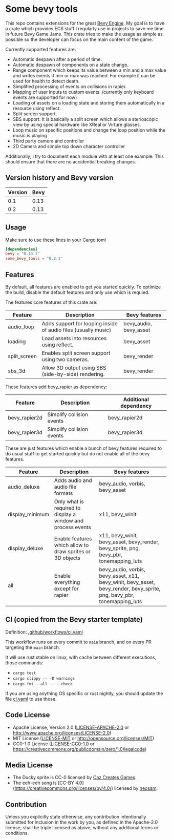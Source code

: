 # Some bevy tools

This repo contains extensions for the great [Bevy Engine](https://bevyengine.org/). My goal is to have a crate which
provides ECS stuff I regularly use in projects to save me time in future Bevy Game Jams.  This crate tries to
make the usage as simple as possible so the developer can focus on the main content of the game.

Currently supported features are:

* Automatic despawn after a period of time.
* Automatic despawn of components on a state change.
* Range component which keeps its value between a min and a max value and writes events
  if min or max was reached.  For example it can be used for health to detect death.
* Simplified processing of events on collisions in rapier.
* Mapping of user inputs to custom events. (currently only keyboard events are supported for now)
* Loading of assets on a loading state and storing them automatically in a resource using reflect.
* Split screen support.
* SBS support. It is basically a split screen which allows a sterioscopic view by using special
  hardware like XReal or Virture glasses.
* Loop music on specific positions and change the loop position while the music is playing
* Third party camera and controller
* 2D Camera and simple top down character controller

Additionally, I try to document each module with at least one example. This should ensure that
there are no accidential breaking changes.

## Version history and Bevy version
| Version | Bevy |
| ------- | ---- |
| 0.1     | 0.13 |
| 0.2     | 0.13 |

## Usage
Make sure to use these lines in your Cargo.toml
```toml
[dependencies]
bevy = "0.13.1"
some_bevy_tools = "0.2.1"
```

## Features
By default, all features are enabled to get you started quickly.  To optimize the build, disable
the default features and only use which is requied.

The features core features of this crate are:

| Feature      | Description                                                    | Bevy features          |
| ------------ | -------------------------------------------------------------- | ---------------------- |
| audio_loop   | Adds support for looping inside of audio files (usually music) | bevy_audio, bevy_asset |
| loading      | Load assets into resources using reflect.                      | bevy_asset             |
| split_screen | Enables split screen support using two cameras.                | bevy_render            |
| sbs_3d       | Allow 3D output using SBS (side-by-side) rendering.            | bevy_render            |

These features add bevy_rapier as dependency:

| Feature       | Description                                                   | Additional dependency |
| ------------- | ------------------------------------------------------------- | --------------------- |
| bevy_rapier2d | Simplify collision events                                     | bevy_rapier2d         |
| bevy_rapier3d | Simplify collision events                                     | bevy_rapier3d         |

These are just features which enable a bunch of bevy features required to do usual stuff to get started quickly
but do not enable all of the bevy features.

| Feature         | Description                                                  | Bevy features                                                                                                          |
| --------------- | ------------------------------------------------------------ | ---------------------------------------------------------------------------------------------------------------------- |
| audio_deluxe    | Adds audio and audio file formats                            | bevy_audio, vorbis, bevy_asset                                                                                         |
| display_minimum | Only what is required to display a window and process events | x11, bevy_winit                                                                                                        |
| display_deluxe  | Enable features which allow to draw sprites or 3D objects    | x11, bevy_winit, bevy_asset, bevy_render, bevy_sprite, png, bevy_pbr, tonemapping_luts                                 |
| all             | Enable everything except for rapier                          | bevy_audio, vorbis, bevy_asset, x11, bevy_winit, bevy_asset, bevy_render, bevy_sprite, png, bevy_pbr, tonemapping_luts |


## CI (copied from the Bevy starter template)

Definition: [.github/workflows/ci.yaml](./.github/workflows/ci.yaml)

This workflow runs on every commit to `main` branch, and on every PR targeting the `main` branch.

It will use rust stable on linux, with cache between different executions, those commands:

* `cargo test`
* `cargo clippy -- -D warnings`
* `cargo fmt --all -- --check`

If you are using anything OS specific or rust nightly, you should update the file [ci.yaml](./.github/workflows/ci.yaml) to use those.

## Code License

* Apache License, Version 2.0
   ([LICENSE-APACHE-2.0](LICENSE-Apache-2.0) or <http://www.apache.org/licenses/LICENSE-2.0>)
* MIT License
   ([LICENSE-MIT](LICENSE-MIT) or <http://opensource.org/licenses/MIT>)
* CC0-1.0 License
   ([LICENSE-CC0-1.0](LICENSE-CC0-1.0) or <https://creativecommons.org/publicdomain/zero/1.0/legalcode>)

## Media License
* The Ducky sprite is CC-0 licensed by [Caz Creates Games](https://caz-creates-games.itch.io/ducky-2).
* The eeh-eeh song is [CC-BY 4.0] (https://creativecommons.org/licenses/by/4.0/) licensed by [neosam](https://github.com/neosam).

## Contribution

Unless you explicitly state otherwise, any contribution intentionally submitted
for inclusion in the work by you, as defined in the Apache-2.0 license, shall be
triple licensed as above, without any additional terms or conditions.
